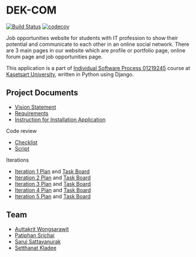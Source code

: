 # DEK-COM
[![Build Status](https://travis-ci.com/Jomsaruj/DEK-COM.svg?branch=master)](https://travis-ci.com/github/Jomsaruj/DEK-COM)
[![codecov](https://codecov.io/gh/Jomsaruj/DEK-COM/branch/master/graph/badge.svg?token=KQQE46PTX7)](https://codecov.io/gh/Jomsaruj/DEK-COM)

Job opportunities website for students with IT profession to show their potential and communicate to each other in an online social network. There are 3 main pages in our website which are profile or portfolio page, online forum page and job opportunities page.

This application is a part of [Individual Software Process 01219245](https://cpske.github.io/ISP/) course at [Kasetsart University](https://ku.ac.th/th), written in Python using Django. 

## Project Documents

* [Vision Statement](../../wiki/Vision%20of%20DEK%20COM%20application)
* [Requirements](../../wiki/Requirements)
* [Instruction for Installation Application](INSTALL.md)

Code review
* [Checklist](../../wiki/Code%20Review%20Checklist)
* [Script](../../wiki/Code%20Review%20Script)

Iterations
* [Iteration 1 Plan](../../wiki/Iteration%201%20Plan) and [Task Board](../../projects/1)
* [Iteration 2 Plan](../../wiki/Iteration-2-Plan) and [Task Board](../../projects/2)
* [Iteration 3 Plan](../../wiki/Iteration%203%20Plan) and [Task Board](../../projects/3)
* [Iteration 4 Plan](../../wiki/Iteration%204%20Plan) and [Task Board](../../projects/5)
* [Iteration 5 Plan](../../wiki/Iteration%205%20Plan) and [Task Board](../../projects/6)

## Team
* [Auttakrit Wongsarawit](https://github.com/markna551) 
* [Patiphan Srichai](https://github.com/patiphan2000) 
* [Saruj Sattayanurak](https://github.com/Jomsaruj) 
* [Setthanat Kladee](https://github.com/Ing140943) 
